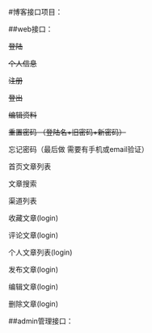 #博客接口项目：


##web接口：

~~登陆~~

~~个人信息~~

~~注册~~

~~登出~~

~~编辑资料~~

~~重置密码 （登陆名+旧密码+新密码）~~

忘记密码（最后做 需要有手机或email验证）

首页文章列表

文章搜索

渠道列表

收藏文章(login)

评论文章(login)

个人文章列表(login)

发布文章(login)

编辑文章(login)

删除文章(login)

##admin管理接口：